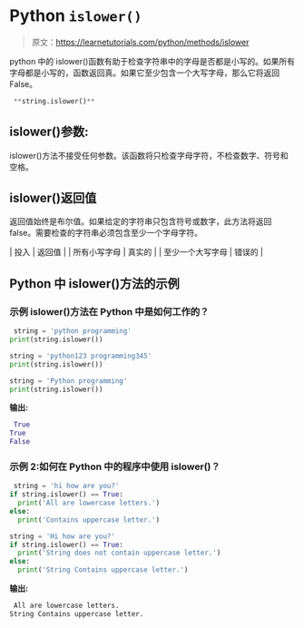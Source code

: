 # Python `islower()`

> 原文：<https://learnetutorials.com/python/methods/islower>

python 中的 islower()函数有助于检查字符串中的字母是否都是小写的。如果所有字母都是小写的，函数返回真。如果它至少包含一个大写字母，那么它将返回 False。

```py
 **string.islower()** 

```

## islower()参数:

islower()方法不接受任何参数。该函数将只检查字母字符，不检查数字、符号和空格。

## islower()返回值

返回值始终是布尔值。如果给定的字符串只包含符号或数字，此方法将返回 false。需要检查的字符串必须包含至少一个字母字符。

| 投入 | 返回值 |
| 所有小写字母 | 真实的 |
| 至少一个大写字母 | 错误的 |

## Python 中 islower()方法的示例

### 示例 islower()方法在 Python 中是如何工作的？

```py
 string = 'python programming'
print(string.islower())

string = 'python123 programming345'
print(string.islower())

string = 'Python programming'
print(string.islower()) 

```

**输出:**

```py
 True
True
False 
```

### 示例 2:如何在 Python 中的程序中使用 islower()？

```py
 string = 'hi how are you?'
if string.islower() == True:
  print('All are lowercase letters.')
else:
  print('Contains uppercase letter.')

string = 'Hi how are you?'
if string.islower() == True:
  print('String does not contain uppercase letter.')
else:
  print('String Contains uppercase letter.') 

```

**输出:**

```py
 All are lowercase letters.
String Contains uppercase letter. 
```